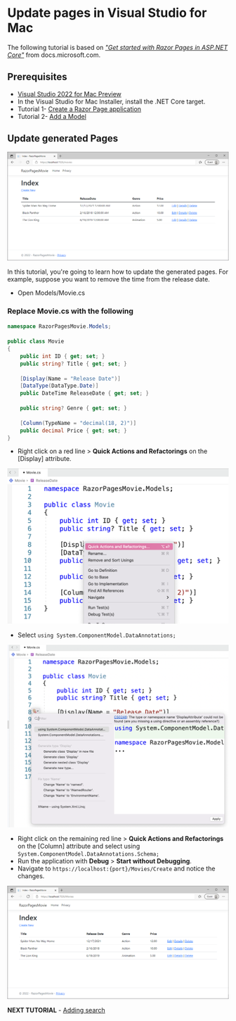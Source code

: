# Update pages in Visual Studio for Mac

The following tutorial is based on [*"Get started with Razor Pages in ASP.NET Core"*](https://docs.microsoft.com/aspnet/core/tutorials/razor-pages/razor-pages-start) from docs.microsoft.com.

## Prerequisites

* [Visual Studio 2022 for Mac Preview](https://visualstudio.microsoft.com/vs/mac/preview/?wt.mc_id=adw-brand&gclid=Cj0KCQjwqYfWBRDPARIsABjQRYwLe3b9dJMixA98s8nS8QfuNBKGsiRVRXzB93fe4E27LGK5KLrGcnYaAgdREALw_wcB)
* In the Visual Studio for Mac Installer, install the .NET Core target.
* Tutorial 1- [Create a Razor Page application](../1-Create%20a%20Razor%20Page/Create-a-Razorpage-VSMac.md)
* Tutorial 2- [Add a Model](../2-Add%20a%20model/Addamodel-VSMac.md)

## Update generated Pages

![](images/CurrentPage.PNG)

In this tutorial, you're going to learn how to update the generated pages. For example, suppose you want to remove the time from the release date.

* Open Models/Movie.cs

### Replace Movie.cs with the following

```csharp
namespace RazorPagesMovie.Models;

public class Movie
{
    public int ID { get; set; }
    public string? Title { get; set; }

    [Display(Name = "Release Date")]
    [DataType(DataType.Date)]
    public DateTime ReleaseDate { get; set; }
    
    public string? Genre { get; set; }

    [Column(TypeName = "decimal(18, 2)")]
    public decimal Price { get; set; }
}
```

* Right click on a red line > **Quick Actions and Refactorings** on the [Display] attribute.

![](images/refactor_VSMac.png)

* Select `using System.ComponentModel.DataAnnotations;`

![](images/using_annotations_VSMac.png)

* Right click on the remaining red line > **Quick Actions and Refactorings** on the [Column] attribute and select using `System.ComponentModel.DataAnnotations.Schema;`
* Run the application with **Debug** > **Start without Debugging**.
* Navigate to `https://localhost:{port}/Movies/Create` and notice the changes.

![](images/NewPage.PNG)

**NEXT TUTORIAL** - [Adding search](../4-Add%20Search/SearchPage-VSMac.md)
